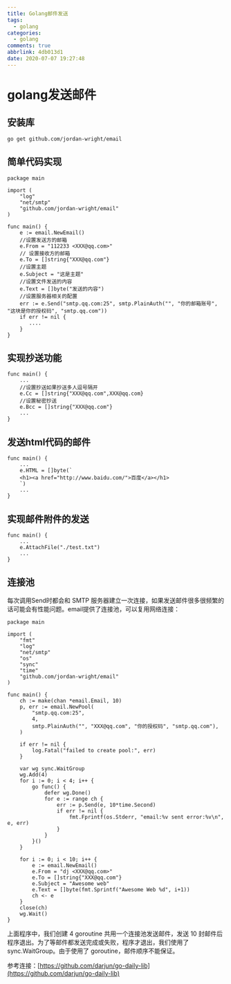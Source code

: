 ```yaml
---
title: Golang邮件发送
tags:
  - golang
categories:
  - golang
comments: true
abbrlink: 4db013d1
date: 2020-07-07 19:27:48
---
```


# golang发送邮件

## 安装库

```golang
go get github.com/jordan-wright/email

```

## 简单代码实现

```golang
package main

import (
    "log"
    "net/smtp"
    "github.com/jordan-wright/email"
)

func main() {
    e := email.NewEmail()
    //设置发送方的邮箱
    e.From = "112233 <XXX@qq.com>"
    // 设置接收方的邮箱
    e.To = []string{"XXX@qq.com"}
    //设置主题
    e.Subject = "这是主题"
    //设置文件发送的内容
    e.Text = []byte("发送的内容")
    //设置服务器相关的配置
    err := e.Send("smtp.qq.com:25", smtp.PlainAuth("", "你的邮箱账号", "这块是你的授权码", "smtp.qq.com"))
    if err != nil {
       ....
    }
}

```

## 实现抄送功能

```golang
func main() {
    ...
    //设置抄送如果抄送多人逗号隔开
    e.Cc = []string{"XXX@qq.com",XXX@qq.com}
    //设置秘密抄送
    e.Bcc = []string{"XXX@qq.com"}
    ...
}

```
## 发送html代码的邮件

```golang
func main() {
    ...
    e.HTML = []byte(`
    <h1><a href="http://www.baidu.com/">百度</a></h1>    
    `)
    ...
}

```

## 实现邮件附件的发送

```golang
func main() {
    ...
    e.AttachFile("./test.txt")
    ...
}

```

## 连接池

每次调用Send时都会和 SMTP 服务器建立一次连接，如果发送邮件很多很频繁的话可能会有性能问题。email提供了连接池，可以复用网络连接：

```golang
package main

import (
    "fmt"
    "log"
    "net/smtp"
    "os"
    "sync"
    "time"
    "github.com/jordan-wright/email"
)

func main() {
    ch := make(chan *email.Email, 10)
    p, err := email.NewPool(
        "smtp.qq.com:25",
        4,
        smtp.PlainAuth("", "XXX@qq.com", "你的授权码", "smtp.qq.com"),
    )

    if err != nil {
        log.Fatal("failed to create pool:", err)
    }

    var wg sync.WaitGroup
    wg.Add(4)
    for i := 0; i < 4; i++ {
        go func() {
            defer wg.Done()
            for e := range ch {
                err := p.Send(e, 10*time.Second)
                if err != nil {
                    fmt.Fprintf(os.Stderr, "email:%v sent error:%v\n", e, err)
                }
            }
        }()
    }

    for i := 0; i < 10; i++ {
        e := email.NewEmail()
        e.From = "dj <XXX@qq.com>"
        e.To = []string{"XXX@qq.com"}
        e.Subject = "Awesome web"
        e.Text = []byte(fmt.Sprintf("Awesome Web %d", i+1))
        ch <- e
    }
    close(ch)
    wg.Wait()
}

```
上面程序中，我们创建 4 goroutine 共用一个连接池发送邮件，发送 10 封邮件后程序退出。为了等邮件都发送完成或失败，程序才退出，我们使用了sync.WaitGroup。由于使用了 goroutine，邮件顺序不能保证。

参考连接：[https://github.com/darjun/go-daily-lib](https://github.com/darjun/go-daily-lib)
